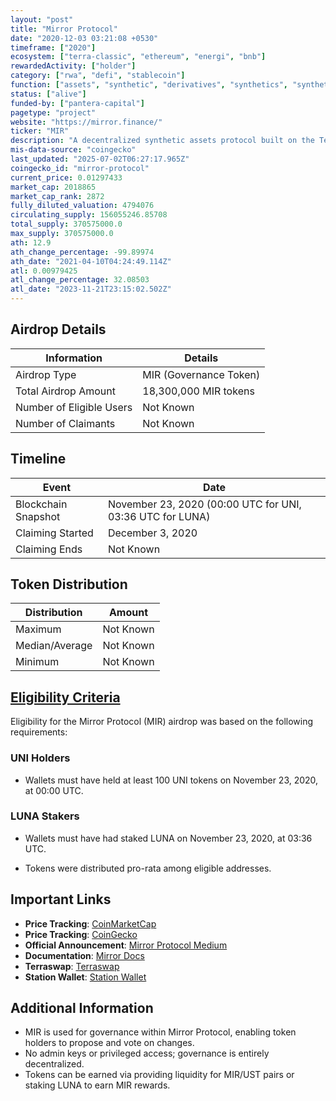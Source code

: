 ```yaml
---
layout: "post"
title: "Mirror Protocol"
date: "2020-12-03 03:21:08 +0530"
timeframe: ["2020"]
ecosystem: ["terra-classic", "ethereum", "energi", "bnb"]
rewardedActivity: ["holder"]
category: ["rwa", "defi", "stablecoin"]
function: ["assets", "synthetic", "derivatives", "synthetics", "synthetic-issuer", "decentralized-finance"]
status: ["alive"]
funded-by: ["pantera-capital"]
pagetype: "project"
website: "https://mirror.finance/"
ticker: "MIR"
description: "A decentralized synthetic assets protocol built on the Terra blockchain, allowing users to trade tokenized versions of real-world assets."
mis-data-source: "coingecko"
last_updated: "2025-07-02T06:27:17.965Z"
coingecko_id: "mirror-protocol"
current_price: 0.01297433
market_cap: 2018865
market_cap_rank: 2872
fully_diluted_valuation: 4794076
circulating_supply: 156055246.85708
total_supply: 370575000.0
max_supply: 370575000.0
ath: 12.9
ath_change_percentage: -99.89974
ath_date: "2021-04-10T04:24:49.114Z"
atl: 0.00979425
atl_change_percentage: 32.08503
atl_date: "2023-11-21T23:15:02.502Z"
---
```


## Airdrop Details

| Information              | Details                |
| ------------------------ | ---------------------- |
| Airdrop Type             | MIR (Governance Token) |
| Total Airdrop Amount     | 18,300,000 MIR tokens  |
| Number of Eligible Users | Not Known              |
| Number of Claimants      | Not Known              |

## Timeline

| Event               | Date                                                      |
| ------------------- | --------------------------------------------------------- |
| Blockchain Snapshot | November 23, 2020 (00:00 UTC for UNI, 03:36 UTC for LUNA) |
| Claiming Started    | December 3, 2020                                          |
| Claiming Ends       | Not Known                                                 |

## Token Distribution

| Distribution   | Amount    |
| -------------- | --------- |
| Maximum        | Not Known |
| Median/Average | Not Known |
| Minimum        | Not Known |

## [Eligibility Criteria](https://medium.com/mirror-protocol/an-introduction-to-mir-token-farming-on-mirror-protocol-21e5c7c0f986)

Eligibility for the Mirror Protocol (MIR) airdrop was based on the following requirements:

### UNI Holders
- Wallets must have held at least 100 UNI tokens on November 23, 2020, at 00:00 UTC.

### LUNA Stakers
- Wallets must have had staked LUNA on November 23, 2020, at 03:36 UTC.

- Tokens were distributed pro-rata among eligible addresses.

## Important Links

- **Price Tracking**: [CoinMarketCap](https://coinmarketcap.com/currencies/mirror-protocol/)
- **Price Tracking**: [CoinGecko](https://www.coingecko.com/en/coins/mirror-protocol)
- **Official Announcement**: [Mirror Protocol Medium](https://medium.com/mirror-protocol/an-introduction-to-mir-token-farming-on-mirror-protocol-21e5c7c0f986)
- **Documentation**: [Mirror Docs](https://docs.mirror.finance/)
- **Terraswap**: [Terraswap](https://app.terraswap.io/)
- **Station Wallet**: [Station Wallet](https://terra.money/)

## Additional Information

- MIR is used for governance within Mirror Protocol, enabling token holders to propose and vote on changes.
- No admin keys or privileged access; governance is entirely decentralized.
- Tokens can be earned via providing liquidity for MIR/UST pairs or staking LUNA to earn MIR rewards.